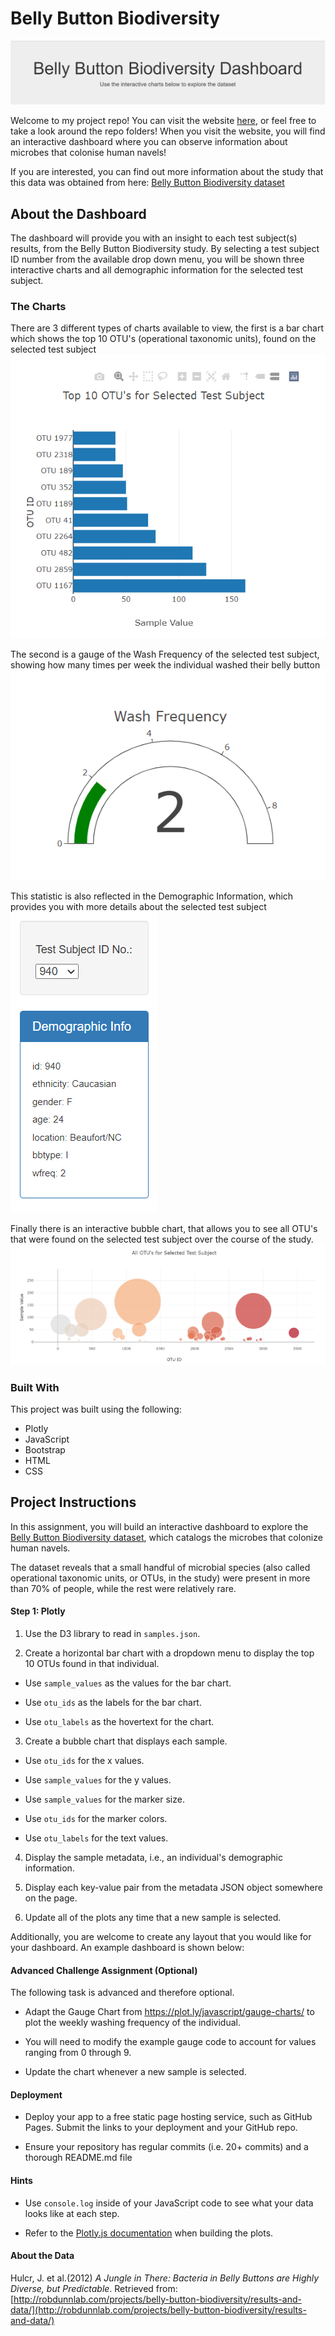 # Belly Button Biodiversity

![Header](Images/Header.png)

Welcome to my project repo! 
You can visit the website [here](https://kirstiemccown.github.io/Plot.ly-Homework/), or feel free to take a look around the repo folders! 
When you visit the website, you will find an interactive dashboard where you can observe information about microbes that colonise human navels! 

If you are interested, you can find out more information about the study that this data was obtained from here: [Belly Button Biodiversity dataset](http://robdunnlab.com/projects/belly-button-biodiversity/)

## About the Dashboard

The dashboard will provide you with an insight to each test subject(s) results, from the Belly Button Biodiversity study. 
By selecting a test subject ID number from the available drop down menu, you will be shown three interactive charts and all demographic information for the selected test subject. 

### The Charts 
There are 3 different types of charts available to view, the first is a bar chart which shows the top 10 OTU's (operational taxonomic units), found on the selected test subject
![bar Chart](Images/Top10.png)

The second is a gauge of the Wash Frequency of the selected test subject, showing how many times per week the individual washed their belly button
![Weekly Washing Frequency Gauge](Images/Wash.png)

This statistic is also reflected in the Demographic Information, which provides you with more details about the selected test subject 
![Demographics](Images/Demo.png)

Finally there is an interactive bubble chart, that allows you to see all OTU's that were found on the selected test subject over the course of the study.
![Bubble Chart](Images/AllOTUs.png)


### Built With
This project was built using the following:<br>
* Plotly
* JavaScript
* Bootstrap
* HTML
* CSS


## Project Instructions

In this assignment, you will build an interactive dashboard to explore the [Belly Button Biodiversity dataset](http://robdunnlab.com/projects/belly-button-biodiversity/), which catalogs the microbes that colonize human navels.

The dataset reveals that a small handful of microbial species (also called operational taxonomic units, or OTUs, in the study) were present in more than 70% of people, while the rest were relatively rare.

#### Step 1: Plotly

1. Use the D3 library to read in `samples.json`.

2. Create a horizontal bar chart with a dropdown menu to display the top 10 OTUs found in that individual.

* Use `sample_values` as the values for the bar chart.

* Use `otu_ids` as the labels for the bar chart.

* Use `otu_labels` as the hovertext for the chart.

3. Create a bubble chart that displays each sample.

* Use `otu_ids` for the x values.

* Use `sample_values` for the y values.

* Use `sample_values` for the marker size.

* Use `otu_ids` for the marker colors.

* Use `otu_labels` for the text values.


4. Display the sample metadata, i.e., an individual's demographic information.

5. Display each key-value pair from the metadata JSON object somewhere on the page.


6. Update all of the plots any time that a new sample is selected.

Additionally, you are welcome to create any layout that you would like for your dashboard. An example dashboard is shown below:


#### Advanced Challenge Assignment (Optional)

The following task is advanced and therefore optional.

* Adapt the Gauge Chart from <https://plot.ly/javascript/gauge-charts/> to plot the weekly washing frequency of the individual.

* You will need to modify the example gauge code to account for values ranging from 0 through 9.

* Update the chart whenever a new sample is selected.


#### Deployment

* Deploy your app to a free static page hosting service, such as GitHub Pages. Submit the links to your deployment and your GitHub repo.

* Ensure your repository has regular commits (i.e. 20+ commits) and a thorough README.md file

#### Hints

* Use `console.log` inside of your JavaScript code to see what your data looks like at each step.

* Refer to the [Plotly.js documentation](https://plot.ly/javascript/) when building the plots.

#### About the Data

Hulcr, J. et al.(2012) _A Jungle in There: Bacteria in Belly Buttons are Highly Diverse, but Predictable_. Retrieved from: [http://robdunnlab.com/projects/belly-button-biodiversity/results-and-data/](http://robdunnlab.com/projects/belly-button-biodiversity/results-and-data/)


